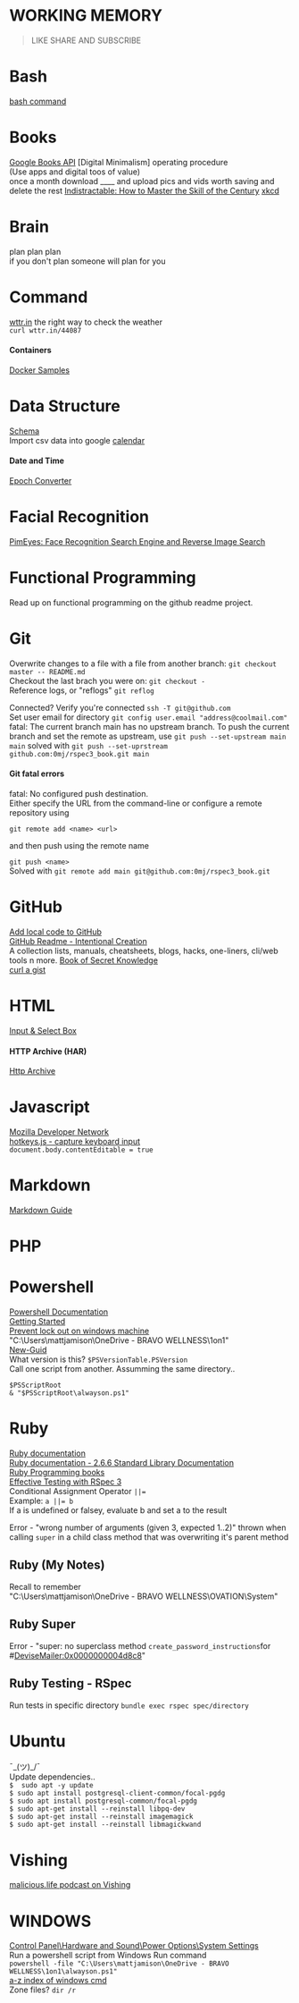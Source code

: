 # WORKING MEMORY
> LIKE SHARE AND SUBSCRIBE





# Bash
[bash command](https://ss64.com/bash/env.html)

# Books
[Google Books API](https://developers.google.com/books)
[Digital Minimalism]
	operating procedure  
	(Use apps and digital toos of value)  
	once a month download ____ and upload pics and vids worth saving and delete the rest
[Indistractable: How to Master the Skill of the Century]()
[xkcd](https://xkcd.com/books/)  
# Brain
plan plan plan  
if you don't plan someone will plan for you  


# Command
[wttr.in](https://github.com/chubin/wttr.in) the right way to check the weather  
```curl wttr.in/44087```

#### Containers
[Docker Samples](https://docs.docker.com/samples/)  



# Data Structure
[Schema](https://schema.org/docs/faq.html#0)  
Import csv data into google [calendar](https://gist.github.com/0mj/315312869506e6909ab181a288b8d2c5)  

#### Date and Time   
[Epoch Converter](https://www.epochconverter.com/)  

# Facial Recognition
[PimEyes: Face Recognition Search Engine and Reverse Image Search](https://pimeyes.com/en)  

# Functional Programming
Read up on functional programming on the github readme project.  

# Git
Overwrite changes to a file with a file from another branch:  ```git checkout master -- README.md ```  
Checkout the last brach you were on:  ```git checkout -```  
Reference logs, or "reflogs" ```git reflog```  

Connected? Verify you're connected ```ssh -T git@github.com```  
Set user email for directory ```git config user.email "address@coolmail.com"```  
fatal: The current branch main has no upstream branch.  To push the current branch and set the remote as upstream, use ```git push --set-upstream main main``` solved with ```git push --set-uprstream github.com:0mj/rspec3_book.git main```  
#### Git fatal errors


fatal: No configured push destination.    
Either specify the URL from the command-line or configure a remote repository using    
  
```git remote add <name> <url>```  
  
and then push using the remote name    

```git push <name>```    
Solved with ```git remote add main git@github.com:0mj/rspec3_book.git```  


# GitHub
[Add local code to GitHub](https://docs.github.com/en/get-started/importing-your-projects-to-github/importing-source-code-to-github/adding-locally-hosted-code-to-github)  
[GitHub Readme - Intentional Creation](https://github.com/readme/guides/intentional-creation)  
A collection lists, manuals, cheatsheets, blogs, hacks, one-liners, cli/web tools n more. [Book of Secret Knowledge](https://github.com/trimstray/the-book-of-secret-knowledge)  
[curl a gist](https://docs.github.com/en/rest/gists/gists#create-a-gist)  

  

# HTML
[Input & Select Box](https://codepen.io/mmj/pen/vYRejQw)


#### HTTP Archive (HAR)
[Http Archive](https://toolbox.googleapps.com/apps/har_analyzer/)  

# Javascript
[Mozilla Developer Network](https://developer.mozilla.org/en-US/docs/Web/JavaScript)  
[hotkeys.js - capture keyboard input](https://wangchujiang.com/hotkeys/)  
```document.body.contentEditable = true```  

# Markdown
[Markdown Guide](https://www.markdownguide.org/)  

# PHP



# Powershell  
[Powershell Documentation](https://docs.microsoft.com/en-us/powershell/)  
[Getting Started](https://adamtheautomator.com/powershell-functions/)  
[Prevent lock out on windows machine](https://www.shellhacks.com/windows-prevent-lock-screen-timeout-when-idle/)  
"C:\Users\mattjamison\OneDrive - BRAVO WELLNESS\1on1"  
[New-Guid](https://docs.microsoft.com/en-us/powershell/module/microsoft.powershell.utility/new-guid)  
What version is this?  ```$PSVersionTable.PSVersion```  
Call one script from another. Assumming the same directory..  
```
$PSScriptRoot
& "$PSScriptRoot\alwayson.ps1"
```



# Ruby
[Ruby documentation](https://www.ruby-lang.org/en/documentation/)  
[Ruby documentation - 2.6.6 Standard Library Documentation]()  
[Ruby Programming books](https://github.com/EbookFoundation/free-programming-books/blob/main/books/free-programming-books-langs.md#ruby)  
[Effective Testing with RSpec 3](https://pragprog.com/titles/rspec3/effective-testing-with-rspec-3/)  
Conditional Assignment Operator ```||=```  
Example: ``` a ||= b ```  
If a is undefined or falsey, evaluate b and set a to the result  

Error - "wrong number of arguments (given 3, expected 1..2)"  thrown when calling ```super``` in a child class method that was overwriting it's parent method

## Ruby (My Notes)
Recall to remember    
"C:\Users\mattjamison\OneDrive - BRAVO WELLNESS\OVATION\System"  

## Ruby Super
Error - "super: no superclass method ```create_password_instructions```for #<DeviseMailer:0x0000000004d8c8>"  

## Ruby Testing - RSpec
Run tests in specific directory ```bundle exec rspec spec/directory```  

# Ubuntu
¯\_(ツ)_/¯  
Update dependencies..  
```$  sudo apt -y update```  
```$ sudo apt install postgresql-client-common/focal-pgdg```  
```$ sudo apt install postgresql-common/focal-pgdg```  
```$ sudo apt-get install --reinstall libpq-dev```  
```$ sudo apt-get install --reinstall imagemagick```  
```$ sudo apt-get install --reinstall libmagickwand  ```  


# Vishing
[malicious.life podcast on Vishing](https://podcasts.google.com/feed/aHR0cHM6Ly9tYWxpY2lvdXMubGlmZS9mZWVkL3BvZGNhc3Qv/episode/aHR0cHM6Ly9tYWxpY2lvdXMubGlmZS8_cD0xODE0)  

# WINDOWS
[Control Panel\Hardware and Sound\Power Options\System Settings](https://superuser.com/questions/1424774/windows-10-how-to-lock-not-sleep-laptop-on-lid-close)  
Run a powershell script from Windows Run command  
```powershell -file "C:\Users\mattjamison\OneDrive - BRAVO WELLNESS\1on1\alwayson.ps1"```  
[a-z index of windows cmd](https://ss64.com/nt/)  
Zone files? `dir /r`  
